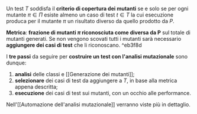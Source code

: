 Un test $T$ soddisfa il **criterio di copertura dei mutanti** se e solo se per ogni mutante $\pi \in \Pi$ esiste almeno un caso di test $t \in T$ la cui esecuzione produca per il mutante $\pi$ un risultato diverso da quello prodotto da $P$.

**Metrica**: **frazione di mutanti $\pi$ riconosciuta come diversa da P** sul totale di mutanti generati. Se non vengono scovati tutti i mutanti sarà necessario **aggiungere dei casi di test** che li riconoscano. ^eb3f8d

I **tre passi** da seguire per **costruire un test con l'analisi mutazionale** sono dunque:
1. **analisi** delle classi e [[Generazione dei mutanti]];
2. **selezionare** dei casi di test da aggiungere a $T$, in base alla metrica appena descritta;
3. **esecuzione** dei casi di test sui mutanti, con un occhio alle performance.

Nell'[[Automazione dell'analisi mutazionale]] verranno viste più in dettaglio.